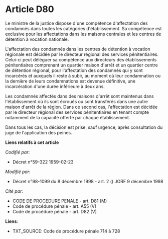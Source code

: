 # Article D80

Le ministre de la justice dispose d'une compétence d'affectation des condamnés dans toutes les catégories d'établissement. Sa
compétence est exclusive pour les affectations dans les maisons centrales et les centres de détention à vocation nationale.

L'affectation des condamnés dans les centres de détention à vocation régionale est décidée par le directeur régional des
services pénitentiaires. Celui-ci peut déléguer sa compétence aux directeurs des établissements pénitentiaires comprenant un
quartier maison d'arrêt et un quartier centre de détention régional, pour l'affectation des condamnés qui y sont incarcérés
et auxquels il reste à subir, au moment où leur condamnation ou la dernière de leurs condamnations est devenue définitive,
une incarcération d'une durée inférieure à deux ans.

Les condamnés affectés dans des maisons d'arrêt sont maintenus dans l'établissement où ils sont écroués ou sont transférés
dans une autre maison d'arrêt de la région. Dans ce second cas, l'affectation est décidée par le directeur régional des
services pénitentiaires en tenant compte notamment de la capacité offerte par chaque établissement.

Dans tous les cas, la décision est prise, sauf urgence, après consultation du juge de l'application des peines.

**Liens relatifs à cet article**

_Codifié par_:

  - Décret n°59-322 1959-02-23

_Modifié par_:

  - Décret n°98-1099 du 8 décembre 1998 - art. 2 () JORF 9 décembre 1998

_Cité par_:

  - CODE DE PROCEDURE PENALE - art. D81 (M)
  - Code de procédure pénale - art. A55 (V)
  - Code de procédure pénale - art. D82 (V)

**Liens**:

  - TXT_SOURCE: Code de procédure pénale 714 à 728
